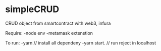 # simpleCRUD
CRUD object from smartcontract with web3, infura

Require:
-node env
-metamask extenstion

To run:
-yarn  // install all dependeny
-yarn start. // run roject in localhost
